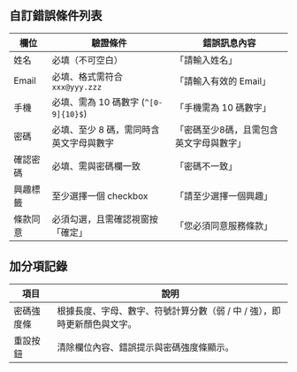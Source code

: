 ## 自訂錯誤條件列表
|    欄位    |   驗證條件  |  錯誤訊息內容  |
|------------|------------|---------------|
| 姓名 | 必填（不可空白） | 「請輸入姓名」 |
| Email | 必填、格式需符合 `xxx@yyy.zzz` | 「請輸入有效的 Email」 |
| 手機 | 必填、需為 10 碼數字 (`^[0-9]{10}$`) | 「手機需為 10 碼數字」 |
| 密碼 | 必填、至少 8 碼，需同時含英文字母與數字 | 「密碼至少8碼，且需包含英文字母與數字」 |
| 確認密碼 | 必填、需與密碼欄一致 | 「密碼不一致」 |
| 興趣標籤 | 至少選擇一個 checkbox | 「請至少選擇一個興趣」 |
| 條款同意 | 必須勾選，且需確認視窗按「確定」 | 「您必須同意服務條款」 |

## 加分項記錄
| 項目 | 說明 |
|------|----------|
| 密碼強度條 | 根據長度、字母、數字、符號計算分數（弱 / 中 / 強），即時更新顏色與文字。 |
| 重設按鈕 | 清除欄位內容、錯誤提示與密碼強度條顯示。 |

